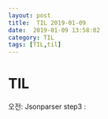 ```yaml
---
layout: post
title:  TIL 2019-01-09
date:  2019-01-09 13:58:02
category: TIL
tags: [TIL,til]
---
```


# TIL

오전:  Jsonparser step3 : 